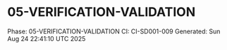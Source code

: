 # 05-VERIFICATION-VALIDATION
Phase: 05-VERIFICATION-VALIDATION
CI: CI-SD001-009
Generated: Sun Aug 24 22:41:10 UTC 2025
